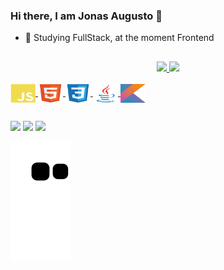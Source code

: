 ### Hi there, I am Jonas Augusto  👋

- 🌱 Studying FullStack, at the moment Frontend

##

<div align="center">
  <a href="https://www.linkedin.com/in/jonasaug/" target="_blank">
  <img height="180em" src="https://github-readme-stats.vercel.app/api?username=jonasaugust1&show_icons=true&theme=dracula&include_all_commits=true&count_private=true"/>
  <img height="180em" src="https://github-readme-stats.vercel.app/api/top-langs/?username=jonasaugust1&layout=compact&langs_count=7&theme=dracula"/>
</div>
  
 <div style="display: inline_block"><br>
  <img align="center" alt="Jonas-Js" height="30" width="40" src="https://raw.githubusercontent.com/devicons/devicon/master/icons/javascript/javascript-plain.svg">
  <img align="center" alt="Jonas-HTML" height="30" width="40" src="https://raw.githubusercontent.com/devicons/devicon/master/icons/html5/html5-original.svg">
  <img align="center" alt="Jonas-CSS" height="30" width="40" src="https://raw.githubusercontent.com/devicons/devicon/master/icons/css3/css3-original.svg">
  <img align="center" alt="Jonas-Java" height="30" width="40" src="https://raw.githubusercontent.com/devicons/devicon/master/icons/java/java-original.svg">
  <img align="center" alt="Jonas-Kotlin" height="30" width="40" src="https://raw.githubusercontent.com/devicons/devicon/master/icons/kotlin/kotlin-original.svg">
</div>

  ##
  
<div> 
  <a href="https://instagram.com/jonasaugusto_" target="_blank"><img src="https://img.shields.io/badge/-Instagram-%23E4405F?style=for-the-badge&logo=instagram&logoColor=white" target="_blank"></a>
  <a href = "mailto:jonasaugusto99@gmail.com"><img src="https://img.shields.io/badge/-Gmail-%23333?style=for-the-badge&logo=gmail&logoColor=white" target="_blank"></a>
  <a href="https://www.linkedin.com/in/jonasaug/" target="_blank"><img src="https://img.shields.io/badge/-LinkedIn-%230077B5?style=for-the-badge&logo=linkedin&logoColor=white" target="_blank"></a>
</div>

 ![Snake animation](https://github.com/jonasaugust1/jonasaugust1/blob/output/github-contribution-grid-snake.svg)
